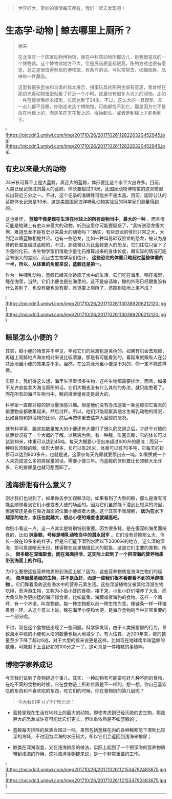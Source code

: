 > 世界好大，奇妙的事情每天都有，我们一起去发现吧！

# 生态学·动物 | 鲸去哪里上厕所？

> 徐来
> 
> 在北京有一个国家动物博物馆，就在中科院动物所那边儿，是我很喜欢的一个博物馆。这个博物馆地方不大，但是展品质量都很高，陈列方式也很有意思，总之是很值得参观的博物馆。有条件的话，可以常常去，细细观察、品味每一件藏品。
> 
> 这里有很多昆虫和鸟类的标本展示，扭蛋玩具的陈列也很有意思，我曾经在那边光看动物扭蛋就看了将近一个小时。这里也有很多大块头的动物。比如一件蓝鲸骨骼标本模型，长度达到了24米。不过，这么大的一具模型，却一点儿都不显眼，你刚走进这个博物馆，可能都找不到它。那是因为它不是放在地板上的，而是吊在天花板上的，得抬起头，或者走到楼上才能看到它。

![https://piccdn3.umiwi.com/img/201710/26/201710261128226320452945.jpg](https://piccdn3.umiwi.com/img/201710/26/201710261128226320452945.jpg)

## 有史以来最大的动物

24米长可算不上是大蓝鲸，真正大的蓝鲸，体形要比这个水平大出许多。目前，人类已经记录过的最大的蓝鲸，体长要超过33米，比国家动物博物馆的这具模型长出将近三分之一。不过，这个记录的准确性可能并不是太高。目前，国际公认的蓝鲸体长记录是30米，这是美国国家海洋哺乳动物实验室的科学家们测量得到的。

这也难怪， **蓝鲸毕竟是现在生活在地球上的所有动物当中，最大的一种** 。而且很可能是地球上有史以来最大的动物。听到这里你可能要疑惑了，“我听说恐龙很大啊，难道恐龙不是有史以来最大的动物吗？”确实，有些恐龙的体形非常之大，大到足以跟蓝鲸相提并论。也有一些恐龙，比如一种叫易碎双腔龙的恐龙，被认为身体的长度是超过蓝鲸的，不过，那些被认为比蓝鲸更大的恐龙，它们往往只留下了少量的化石，古生物学家们借助少量化石推算出来的身体长度，跟实际的情况可能会有很大的差别。而且古生物学家们估计， **这些恐龙的体重只略超过蓝鲸体重的一半，所以，从体重的角度来说，蓝鲸还是第一。**

作为一种哺乳动物，蓝鲸已经完全适应了水中的生活，它们吃在海里，喝在海里，睡在海里，当然，它们小便也是在海里的。这不是废话嘛，鲸的外形已经跟鱼没有什么差别了，也没有腿也没有脚，难道要上厕所了，还跑到陆地上来不成？

![https://piccdn3.umiwi.com/img/201710/26/201710261130389206212120.jpg](https://piccdn3.umiwi.com/img/201710/26/201710261130389206212120.jpg)

## 鲸是怎么小便的？

其实，鲸小便的场景并不罕见，毕竟它们的尿液也是黄色的。如果有机会去观鲸，再碰上观鲸地点海水相对来说比较清澈，那是有可能看到的。看起来就跟有人在公共泳池里小便的效果差不多。当然，在公共泳池里小便是不对的，你一定不能这样做。

实际上，我们得这么想，海里生活着很多生物，这些生物都需要排泄。而且，如果不允许直接拿大海当厕所的话，它们大概也没有什么其他的办法，就只能憋着了。而在所有的海洋生物当中，鲸的排泄量肯定是最大的。

科学家一直都对鲸的排泄量很感兴趣。但是他们没有办法逮着一条蓝鲸把它每天的排泄物全都收集起来，然后过秤。所以，他们只能观察其他水生哺乳动物的情况，比如食物和排泄物的比例，然后再按体重去估算大型鲸的情况。

就有科学家，跟这些数量庞大的小便还有大便打了很久的交道之后，才终于对鲸的排泄状况有了一个大概的了解。以尿液为例，有一种鲸，叫塞氏鲸，它的体长可以达到18米，体重可以达到45吨，每天大概要小便出来超过600升的尿液；而另一种叫长须鲸的鲸，体形大很多，长可以有26米，体重可以有70多吨，它每天的排尿可以达到900多升，也就是说，这家伙每天光尿就要尿出去一吨。如果换成一个人来完成这么多的排尿量的话，需要小便三年。而蓝鲸的体形要比长须鲸大出许多，它的排尿量也就可想而知了。

## 浅海排泄有什么意义？

刚才我们也说到了，如果你去参加观鲸活动，如果看到了大型的鲸，那么是很有可能会顺带看到它们小便或者大便的场面的。因为它们虽然能下潜到比较深的海里，但通常还是会在靠近海面的位置小便或者大便。这个其实不难理解， **因为在水下越深的地方，水压也就越大，想必小便的难度也就越高吧。**

你别小看这一点，这一点其实是特别特别重要。因为很多鲸，是在很深的海里面捕食的，比如 **抹香鲸，号称是哺乳动物当中的潜水冠军** 。它们没有蓝鲸那么大，体长一般在10多米的样子，但是它们能下潜到水面以下2000米的地方。这么深的深海，那可真是暗无天日，抹香鲸在这里捕猎巨大的鱿鱼，这是它们主要的食物。所以， **很多鲸在深海取食，而在海面排泄，这实际上起到了一个把深海的营养物质带到海面上的作用。**

为什么要把这些营养物质带到海面上呢？因为，这些营养物质是海洋生物们的起点。 **海洋里最基础的生物，并不是鱼虾，而是一些我们根本看都看不到的浮游植物** 。它们靠着吸收这些海水中的营养元素生活。这些浮游植物又被其他浮游生物吃掉，而浮游生物，又称为小鱼小虾的食物。接下来，小鱼小虾们喂养了大鱼，而大鱼又称为更凶猛的海洋猎食者，比如鲨鱼、海豚或者海豹的食物。这样一个循环，有一个术语，叫食物链。每一种生物都以前一种生物为食，像链条一样一环接着另一环。从这个意义上说，鲸在海里小便和大便，是海洋食物链当中非常重要的一个部分呢。

不过，现在这个食物链出现了一些问题。科学家发现，由于人类捕猎鲸的行为，导致海水中鲸的小便和大便的数量也极大地减少了。有人估算，近200年来，鲸的数量至少下降了超过6成，对于大型的鲸来说更是这样。比如现在地球南半球蓝鲸的数量，可能剩下上世纪初的100分之一了。这可真是一件糟糕的事情啊。

## 博物学家养成记

今天我们说到了食物链这个事儿。其实，一种动物有可能要吃好几种不同的食物，在吃不同的食物的时候，它在食物链上所处位置是不一样的。想一想，你自己喜欢吃的东西和不喜欢吃的东西，吃它们的时候，你在食物链的第几层呢？

> 今天我们学习了3个知识点：

* 蓝鲸是现在生活在地球上的最大的动物。即使考虑到已经灭绝的古生物，那些巨大的恐龙或许有可能比它们更长，但体重依然是不如蓝鲸的；

* 蓝鲸每天排除的尿液会超过一吨。虽然包括蓝鲸在内的各种鲸都能下潜到比较深的海域，不过因为深海的水压较大，所以它们会返回到浅海来排尿；

* 鲸类在深海取食，又在浅海排尿的做法，实际上起到了一个把深海的营养物质带到浅海的作用，这对海洋食物链来说，是一个非常重要的工作。    

![https://piccdn3.umiwi.com/img/201710/26/201710261121534792483675.jpg](https://piccdn3.umiwi.com/img/201710/26/201710261121534792483675.jpg)

---
